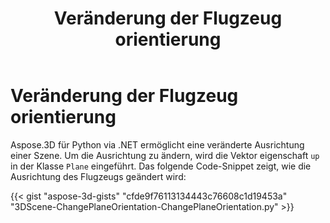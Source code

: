 ﻿---
title: Veränderung der Flugzeug orientierung
type: docs
weight: 40
url: /de/python-net/changing-plane-orientation/
description: Aspose.3D für Python via .NET ermöglicht eine veränderte Ausrichtung einer Szene. Um die Ausrichtung zu ändern, wird die Up-Vektor-Eigenschaft in der Flugzeug klasse eingeführt.
---
# **Veränderung der Flugzeug orientierung**
Aspose.3D für Python via .NET ermöglicht eine veränderte Ausrichtung einer Szene. Um die Ausrichtung zu ändern, wird die Vektor eigenschaft `up` in der Klasse `Plane` eingeführt. Das folgende Code-Snippet zeigt, wie die Ausrichtung des Flugzeugs geändert wird:

{{< gist "aspose-3d-gists" "cfde9f76113134443c76608c1d19453a" "3DScene-ChangePlaneOrientation-ChangePlaneOrientation.py" >}}
